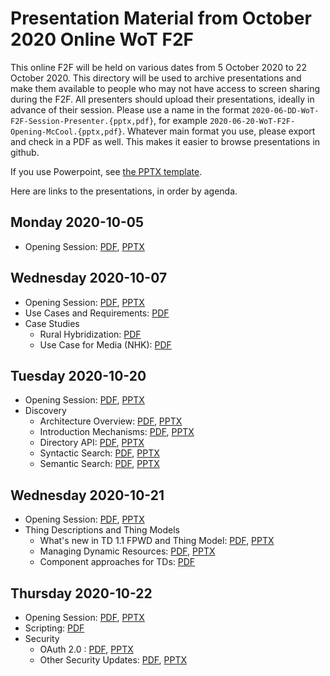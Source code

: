 # Presentation Material from October 2020 Online WoT F2F
This online F2F will be held on various dates from 5 October 2020 to 22 October 2020.
This directory will be used to archive presentations and make them available to people
who may not have access to screen sharing during the F2F.
All presenters should upload their presentations, ideally in advance of their session.
Please use a name in the format `2020-06-DD-WoT-F2F-Session-Presenter.{pptx,pdf}`,
for example `2020-06-20-WoT-F2F-Opening-McCool.{pptx,pdf}`.
Whatever main format you use, please export and check in a PDF as well.
This makes it easier to browse presentations in github.

If you use Powerpoint, see 
[the PPTX template](Template-2020-06-DD-WoT-Session-Presenter.potx).

Here are links to the presentations, in order by agenda.

## Monday 2020-10-05
* Opening Session: [PDF](2020-10-05-WoT-F2F-Opening-McCool.pdf), [PPTX](2020-10-05-WoT-F2F-Opening-McCool.pptx)

## Wednesday 2020-10-07
* Opening Session: [PDF](2020-10-07-WoT-F2F-Opening-McCool.pdf), [PPTX](2020-10-07-WoT-F2F-Opening-McCool.pptx)
* Use Cases and Requirements: [PDF](2020-10-07-WoT-F2F-Usecases-Requirements-Lagally.pdf)
* Case Studies
  * Rural Hybridization: [PDF](2020-10-07-WoT-F2F-Rural-Hybridization-Kiura.pdf)
  * Use Case for Media (NHK): [PDF](2020-10-07-WoT-F2F-UseCase-NHK-Endo.pdf)
  
## Tuesday 2020-10-20
* Opening Session: [PDF](2020-10-20-WoT-F2F-Opening-McCool.pdf), [PPTX](2020-10-20-WoT-F2F-Opening-McCool.pptx)
* Discovery
  * Architecture Overview: [PDF](2020-10-20-WoT-F2F-Discovery-Architecture-Overview-McCool.pdf), [PPTX](2020-10-20-WoT-F2F-Discovery-Architecture-Overview-McCool.pptx)
  * Introduction Mechanisms: [PDF](2020-10-20-WoT-F2F-Discovery-Introduction-Mechanisms-Toumura.pdf), [PPTX](2020-10-20-WoT-F2F-Discovery-Introduction-Mechanisms-Toumura.pptx)
  * Directory API: [PDF](2020-10-20-WoT-F2F-Discovery-DirectoryAPI-Tavakolizadeh.pdf), [PPTX](2020-10-20-WoT-F2F-Discovery-DirectoryAPI-Tavakolizadeh.pptx)
  * Syntactic Search: [PDF](2020-10-20-WoT-F2F-Discovery-SyntacticSearch-Cimmino.pdf), [PPTX](2020-10-20-WoT-F2F-Discovery-SyntacticSearch-Cimmino.pptx) 
  * Semantic Search: [PDF](2020-10-20-WoT-F2F-Discovery-SemanticSearch-Cimmino.pdf), [PPTX](2020-10-20-WoT-F2F-Discovery-SemanticSearch-Cimmino.pptx) 
  
## Wednesday 2020-10-21
* Opening Session: [PDF](2020-10-21-WoT-F2F-Opening-Seb.pdf), [PPTX](2020-10-21-WoT-F2F-Opening-Seb.pptx)
* Thing Descriptions and Thing Models   
   * What's new in TD 1.1 FPWD and Thing Model: [PDF](2020-10-21-TD-Topics-Kaebisch.pdf), [PPTX](2020-10-21-TD-Topics-Kaebisch.pptx) 
   * Managing Dynamic Resources: [PDF](2020-10-21-WoT-F2F-TD-ManageDynamicResources-Peintner.pdf), [PPTX](2020-10-21-WoT-F2F-TD-ManageDynamicResources-Peintner.pptx) 
   * Component approaches for TDs: [PDF](https://www.w3.org/WoT/IG/wiki/File:2020-10-21_TD_mechanisms_for_components.pdf)

## Thursday 2020-10-22
* Opening Session: [PDF](2020-10-22-WoT-F2F-Opening-McCool.pdf), [PPTX](2020-10-21-WoT-F2F-Opening-McCool.pptx)
* Scripting: [PDF](2020-10-22-WoT-F2F-Scripting-Update.pdf)
* Security
   * OAuth 2.0 : [PDF](2020-10-22-WoT-F2F-Security-OAuth2-Aguzzi.pdf), [PPTX](2020-10-20-WoT-F2F-Security-OAuth2-Aguzzi.pptx) 
   * Other Security Updates: [PDF](2020-10-22-WoT-F2F-Security-McCool.pdf), [PPTX](2020-10-20-WoT-F2F-Security-McCool.pptx) 
   
   
